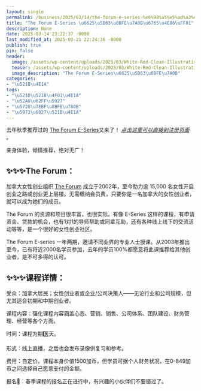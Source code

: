```yaml
---
layout: single
permalink: /business/2025/03/14/the-forum-e-series-%e6%98%a5%e5%ad%a3%e8%af%be%e7%a8%8b%e6%9d%a5%e4%ba%86%ef%bc%81/
title: "The Forum E-Series \u6625\u5B63\u8BFE\u7A0B\u6765\u4E86\uFF01"
description: None
date: 2025-03-14 23:22:37 -0000
last_modified_at: 2025-03-21 22:24:36 -0000
publish: true
pin: false
header:
  image: /assets/wp-content/uploads/2025/03/White-Red-Clean-Illustrative-Business-Canada-Day-Instagram-Post.jpg
  teaser: /assets/wp-content/uploads/2025/03/White-Red-Clean-Illustrative-Business-Canada-Day-Instagram-Post.jpg
  image_description: "The Forum E-Series\u6625\u5B63\u8BFE\u7A0B"
categories:
- "\u521B\u4E1A"
tags:
- "\u521D\u521B\u4F01\u4E1A"
- "\u52A0\u62FF\u5927"
- "\u5728\u7EBF\u8BFE\u7A0B"
- "\u5973\u6027\u521B\u4E1A"
---
```

去年秋季推荐过的 [The Forum E-Series](https://www.theforum.ca/eseries-program)又来了！ _[点击这里可以直接到注册页面](https://theforum.formstack.com/forms/esspring2025)_ 。

亲身体验，倾情推荐，绝对无广！

## ✨✨✨**The Forum：**

加拿大女性创业组织 [The Forum](https://www.theforum.ca) 成立于2002年，至今助力逾 15,000 名女性开启创业之路或创业更上层楼。无需缴纳会员费，只要你是一名加拿大的女性创业者，就可以成为她们的成员。

The Forum 的资源和项目很丰富，也很实际。有像 E-Series 这样的课程，有申请资金、贷款的机会，也有1对1的导师帮助或同辈互助，还有各种线上线下的交流活动等等，是一个很好的女性创业社区。

The Forum E-series 一年两期，邀请不同业界的专业人士授课。从2003年推出至今，已有将近2000名学员参加，去年的学员100%都愿意将此课推荐给其他创业者，是不可多得的认可。

## ✨✨✨**课程详情：**

受众：加拿大居民；女性创业者或企业/公司决策人——无论行业和公司规模，但尤其适合初期和中期创业者。

课程内容：强化课程内容涵盖心态、营销、销售、公司体系、团队建设、财务管理、经营等各个方面。

时间：课程为期9️⃣天。

形式：线上直播，之后也会发布录像供复习和参考。

费用：自定价。课程本身价值1500加币，但学员可据个人财务状况，在0-849加币之间选择自己愿意支付的金额。

报名🙋：春季课程的报名正在进行中，有兴趣的小伙伴们不要错过了。
